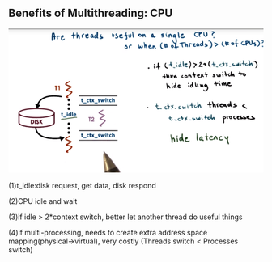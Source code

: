 ## Benefits of Multithreading: CPU

![](/assets/threadings_in_cpu.png)

(1)t_idle:disk request, get data, disk respond

(2)CPU idle and wait  

(3)if idle > 2*context switch, better let another thread do useful things  

(4)if multi-processing, needs to create extra address space mapping(physical->virtual), very costly
(Threads switch &lt; Processes switch)

